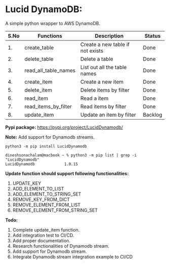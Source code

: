 # Lucid DynamoDB:

A simple python wrapper to AWS DynamoDB.


| S.No | Functions            | Description                      | Status  |
|------|----------------------|----------------------------------|---------|
| 1.   | create_table         | Create a new table if not exists | Done    |
| 2.   | delete_table         | Delete a table                   | Done    |
| 3.   | read_all_table_names | List out all the table names     | Done    |
| 4.   | create_item          | Create a new item                | Done    |
| 5.   | delete_item          | Delete items by filter           | Done    |
| 6.   | read_item            | Read a item                      | Done    |
| 7.   | read_items_by_filter | Read items by filter             | Done    |
| 8.   | update_item          | Update an item by filter         | Backlog |

**Pypi package:** https://pypi.org/project/LucidDynamodb/




**Note:** Add support for Dynamodb streams.

```
python3 -m pip install LucidDynamodb

dineshsonachalam@macbook ~ % python3 -m pip list | grep -i "LucidDynamodb"
LucidDynamodb             1.0.15
```


**Update function should support following functionalities:**

1. UPDATE_KEY
2. ADD_ELEMENT_TO_LIST
3. ADD_ELEMENT_TO_STRING_SET
4. REMOVE_KEY_FROM_DICT
5. REMOVE_ELEMENT_FROM_LIST
6. REMOVE_ELEMENT_FROM_STRING_SET

**Todo:**
1. Complete update_item function.
2. Add integration test to CI/CD.
3. Add proper documentation.
4. Research functionalities of Dynamodb stream.
5. Add support for Dynamodb stream.
6. Integrate Dynamodb stream integration example to CI/CD

